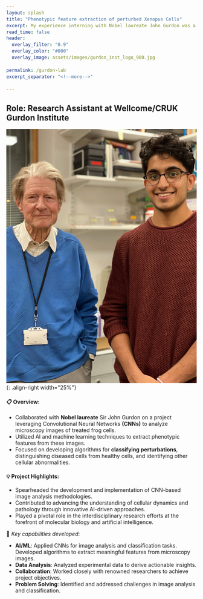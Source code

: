 ```yaml
---
layout: splash
title: "Phenotypic feature extraction of perturbed Xenopus Cells"
excerpt: My experience interning with Nobel laureate John Gurdon was a transformative journey at the intersection of molecular biology and artificial intelligence. By leveraging cutting-edge AI techniques, I contributed to groundbreaking research aimed at deciphering complex cellular processes and advancing our understanding of disease mechanisms.
read_time: false
header:
  overlay_filter: "0.9"
  overlay_color: "#000"
  overlay_image: assets/images/gurdon_inst_logo_900.jpg
  
permalink: /gurdon-lab
excerpt_separator: "<!--more-->"

---
```




<!--more-->


## Role: Research Assistant at Wellcome/CRUK Gurdon Institute


![text](../assets/images/john_gurdon_1.JPG){: .align-right width="25%"}


#### :clipboard: Overview:
- Collaborated with **Nobel laureate** Sir John Gurdon on a project leveraging Convolutional Neural Networks **(CNNs)** to analyze microscopy images of treated frog cells.
- Utilized AI and machine learning techniques to extract phenotypic features from these images.
- Focused on developing algorithms for **classifying perturbations**, distinguishing diseased cells from healthy cells, and identifying other cellular abnormalities.

#### :bulb: Project Highlights:
- Spearheaded the development and implementation of CNN-based image analysis methodologies.
- Contributed to advancing the understanding of cellular dynamics and pathology through innovative AI-driven approaches.
- Played a pivotal role in the interdisciplinary research efforts at the forefront of molecular biology and artificial intelligence.

:rocket: *Key capabilities developed*:

- **AI/ML**: Applied CNNs for image analysis and classification tasks. Developed algorithms to extract meaningful features from microscopy images.
- **Data Analysis**: Analyzed experimental data to derive actionable insights.
- **Collaboration**: Worked closely with renowned researchers to achieve project objectives.
- **Problem Solving**: Identified and addressed challenges in image analysis and classification.

 
